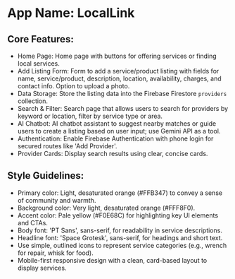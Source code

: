 # **App Name**: LocalLink

## Core Features:

- Home Page: Home page with buttons for offering services or finding local services.
- Add Listing Form: Form to add a service/product listing with fields for name, service/product, description, location, availability, charges, and contact info. Option to upload a photo.
- Data Storage: Store the listing data into the Firebase Firestore `providers` collection.
- Search & Filter: Search page that allows users to search for providers by keyword or location, filter by service type or area.
- AI Chatbot: AI chatbot assistant to suggest nearby matches or guide users to create a listing based on user input; use Gemini API as a tool.
- Authentication: Enable Firebase Authentication with phone login for secured routes like 'Add Provider'.
- Provider Cards: Display search results using clear, concise cards.

## Style Guidelines:

- Primary color: Light, desaturated orange (#FFB347) to convey a sense of community and warmth.
- Background color: Very light, desaturated orange (#FFF8F0).
- Accent color: Pale yellow (#F0E68C) for highlighting key UI elements and CTAs.
- Body font: 'PT Sans', sans-serif, for readability in service descriptions.
- Headline font: 'Space Grotesk', sans-serif, for headings and short text.
- Use simple, outlined icons to represent service categories (e.g., wrench for repair, whisk for food).
- Mobile-first responsive design with a clean, card-based layout to display services.